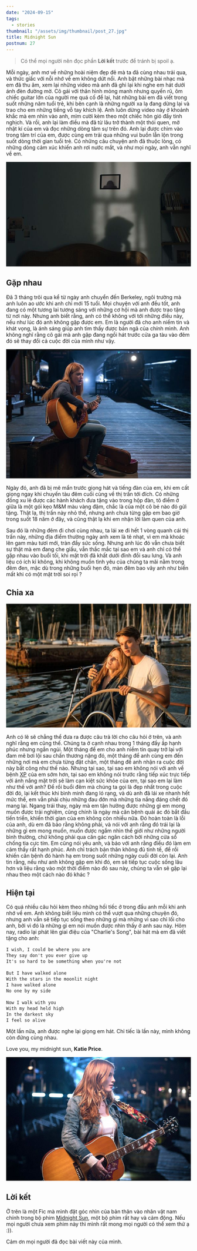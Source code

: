 ```yaml
---
date: "2024-09-15"
tags: 
  - stories
thumbnail: "/assets/img/thumbnail/post_27.jpg"
title: Midnight Sun
postnum: 27
---
```

> Có thể mọi người nên đọc phần **Lời kết** trước để tránh bị spoil ạ.

Mỗi ngày, anh mơ về những hoài niệm đẹp đẽ mà ta đã cùng nhau trải qua, và thức giấc với nỗi nhớ về em không dứt nổi. Anh bật những bài nhạc mà em đã thu âm, xem lại những video mà anh đã ghi lại khi nghe em hát dưới ánh đèn đường mờ. Cô gái với thân hình mỏng manh nhưng quyến rũ, ôm chiếc guitar lớn của người mẹ quá cố để lại, hát những bài em đã viết trong suốt những năm tuổi trẻ, khi bên cạnh là những người xa lạ đang dừng lại và trao cho em những tiếng vỗ tay khích lệ. Anh luôn dừng video này ở khoảnh khắc mà em nhìn vào anh, mỉm cười kèm theo một chiếc hôn gió đầy tinh nghịch. Và rồi, anh lại làm điều mà đã từ lâu trở thành một thói quen, mở nhật kí của em và đọc những dòng tâm sự trên đó. Anh lại được chìm vào trong tâm trí của em, được cùng em trải qua những vui buồn lẫn lộn trong suốt dòng thời gian tuổi trẻ. Có những câu chuyện anh đã thuộc lòng, có những dòng cảm xúc khiến anh rơi nước mắt, và như mọi ngày, anh vẫn nghĩ về em.

<a class="post-image" display="center" >
	<img itemprop="image"  src="/assets/img/post_img/post27_missing.jpg"/>
</a>

## Gặp nhau

Đã 3 tháng trôi qua kể từ ngày anh chuyển đến Berkeley, ngôi trường mà anh luôn ao ước khi anh chỉ mới 15 tuổi. Mọi chuyện với anh đều tốt, anh đang có một tương lai tương sáng với những cơ hội mà anh được trao tặng từ nơi này. Nhưng anh biết rằng, anh có thể không với tới những điều này, nếu như lúc đó anh không gặp được em. Em là người đã cho anh niềm tin và khát vọng, là ánh sáng giúp anh tìm thấy được bản ngã của chính mình. Anh không nghĩ rằng cô gái mà anh gặp đang ngồi hát trước cửa ga tàu vào đêm đó sẽ thay đổi cả cuộc đời của mình như vậy.

<a class="post-image" display="center" >
	<img itemprop="image"  src="/assets/img/post_img/post27_guitar.jpg"/>
</a>

Ngày đó, anh đã bị mê mẩn trước giọng hát và tiếng đàn của em, khi em cất giọng ngay khi chuyến tàu đêm cuối cùng về thị trấn tới đích. Có những đồng xu lẻ được các hành khách đưa tặng vào trong hộp đàn, tô điểm ở giữa là một gói kẹo M&M màu vàng đậm, chắc là của một cô bé nào đó gửi tặng. Thật lạ, thị trấn này nhỏ thế, nhưng anh chưa từng gặp em bao giờ trong suốt 18 năm ở đây, và cũng thật lạ khi em nhận lời làm quen của anh.

Sau đó là những đêm đi chơi cùng nhau, ta lái xe đi hết 1 vòng quanh cái thị trấn này, những địa điểm thường ngày anh xem là tẻ nhạt, vì em mà khoác lên gam màu tươi mới, tràn đầy sức sống. Nhưng anh lúc đó vẫn chưa biết sự thật mà em đang che giấu, vẫn thắc mắc tại sao em và anh chỉ có thể gặp nhau vào buổi tối, khi mặt trời đã khất dưới đỉnh đồi sau lưng. Và anh liệu có ích kỉ không, khi không muốn tình yêu của chúng ta mãi nằm trong đêm đen, mặc dù trong những buổi hẹn đó, màn đêm bao vây anh như biến mất khi có một mặt trời soi rọi ?

## Chia xa

<a class="post-image" display="center" >
	<img itemprop="image"  src="/assets/img/post_img/post27_lasttrip.jpg"/>
</a>

Anh có lẽ sẽ chẳng thể đưa ra được câu trả lời cho câu hỏi ở trên, và anh nghĩ rằng em cũng thế. Chúng ta ở cạnh nhau trong 1 tháng đầy ắp hạnh phúc nhưng ngắn ngủi. Một tháng để em cho anh niềm tin quay trở lại với đam mê bơi lội sau chấn thương nặng đó, một tháng để anh cùng em đến những nơi mà em chưa từng đặt chân, một tháng để anh nhận ra cuộc đời này bất công như thế nào. Nhưng tại sao, tại sao em không nói với anh về bệnh [XP](https://en.wikipedia.org/wiki/Xeroderma_pigmentosum) của em sớm hơn, tại sao em không nói trước rằng tiếp xúc trực tiếp với ánh nắng mặt trời sẽ làm cạn kiệt sức khỏe của em, tại sao em lại làm như thế với anh?  Để rồi buổi đêm mà chúng ta gọi là đẹp nhất trong cuộc đời đó, lại kết thúc khi bình minh đang ló rạng, và dù anh đã lái xe nhanh hết mức thể, em vẫn phải chịu những đau đớn mà những tia nắng đáng chết đó mang lại. Ngang trái thay, ngày mà em tận hưởng được những gì em mong muốn được trải nghiệm, cũng chính là ngày mà căn bệnh quái ác đó bắt đầu tiến triển, khiến thời gian của em không còn nhiều nữa.
Đó hoàn toàn là lỗi của anh, dù em đã bảo rằng không phải, và nói với anh rằng đó trái lại là những gì em mong muốn, muốn được ngắm nhìn thế giới như những người bình thường, chứ không phải qua căn gác ngăn cách bởi những cửa sổ chống tia cực tím. Em cũng nói yêu anh, và bảo với anh rằng điều đó làm em cảm thấy rất hạnh phúc. Anh chỉ trách bản thân không đủ tinh tế, để rồi khiến căn bệnh đó hành hạ em trong suốt những ngày cuối đời còn lại. Anh tin rằng, nếu như anh không gặp em khi đó, em sẽ tiếp tục cuộc sống lâu hơn và liệu rằng vào một thời điểm nào đó sau này, chúng ta vẫn sẽ gặp lại nhau theo một cách nào đó khác ?


## Hiện tại

Có quá nhiều câu hỏi kèm theo những hối tiếc ở trong đầu anh mỗi khi anh nhớ về em. Anh không biết liệu mình có thể vượt qua những chuyện đó, nhưng anh vẫn sẽ tiếp tục sống theo những gì mà những vì sao chỉ lối cho anh, bởi vì đó là những gì em nói muốn được nhìn thấy ở anh sau này.
Hôm nay, radio lại phát lên giai điệu của "Charlie's Song", bài hát mà em đã viết tặng cho anh:
```
I wish, I could be where you are
They say don't you ever give up
It's so hard to be something when you're not

But I have walked alone
With the stars in the moonlit night
I have walked alone
No one by my side

Now I walk with you
With my head held high
In the darkest sky
I feel so alive
```

Một lần nữa, anh được nghe lại giọng em hát. Chỉ tiếc là lần này, mình không còn đứng cùng nhau.

Love you, my midnight sun, **Katie Price**.

<a class="post-image" display="center" >
	<img itemprop="image"  src="/assets/img/post_img/post27_katie.jpg"/>
</a>


## Lời kết

Ở trên là một Fic mà mình đặt góc nhìn của bản thân vào nhân vật nam chính trong bộ phim [Midnight Sun](https://www.imdb.com/title/tt4799066/), một bộ phim rất hay và cảm động. Nếu mọi người chưa xem phim này thì mình rất mong mọi người có thể xem thử ạ :)).

Cảm ơn mọi người đã đọc bài viết này của mình.